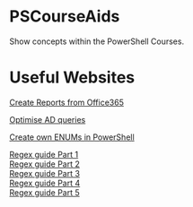 # PSCourseAids
Show concepts within the PowerShell Courses.
# Useful Websites
[Create Reports from Office365](https://docs.microsoft.com/en-us/office365/enterprise/powershell/use-windows-powershell-to-create-reports-in-office-365)

[Optimise AD queries](https://blogs.technet.microsoft.com/heyscriptingguy/2013/07/05/optimize-performance-of-ad-ds-queries-via-powershell/)

[Create own ENUMs in PowerShell](https://social.technet.microsoft.com/wiki/contents/articles/26436.how-to-create-and-use-enums-in-powershell.aspx#DefiningAnEnum)

[Regex guide Part 1](https://blogs.technet.microsoft.com/heyscriptingguy/2016/09/30/powershell-regex-crash-course-part-1-of-5/)
<BR>
[Regex guide Part 2](https://blogs.technet.microsoft.com/heyscriptingguy/2016/10/07/powershell-regex-crash-course-part-2-of-5/)
<BR>
[Regex guide Part 3](https://blogs.technet.microsoft.com/heyscriptingguy/2016/10/14/powershell-regex-crash-course-part-3-of-5/)
<BR>
[Regex guide Part 4](https://blogs.technet.microsoft.com/heyscriptingguy/2016/10/21/powershell-regex-crash-course-part-4-of-5/)
<BR>
[Regex guide Part 5](https://blogs.technet.microsoft.com/heyscriptingguy/2016/10/28/powershell-regex-crash-course-part-5-of-5/)

